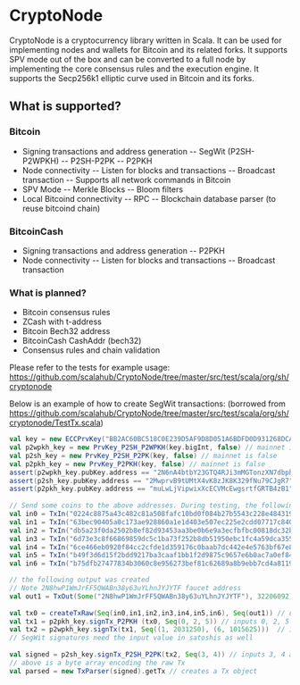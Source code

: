 # CryptoNode

CryptoNode is a cryptocurrency library written in Scala. It can be used for implementing nodes and wallets for Bitcoin and its related forks. It supports SPV mode out of the box and can be converted to a full node by implementing the core consensus rules and the execution engine. It supports the Secp256k1 elliptic curve used in Bitcoin and its forks. 

## What is supported?
### Bitcoin
- Signing transactions and address generation
-- SegWit (P2SH-P2WPKH) 
-- P2SH-P2PK
-- P2PKH
- Node connectivity 
-- Listen for blocks and transactions
-- Broadcast transaction
-- Supports all network commands in Bitcoin
- SPV Mode 
-- Merkle Blocks 
-- Bloom filters
- Local Bitcoind connectivity
-- RPC
-- Blockchain database parser (to reuse bitcoind chain)
### BitcoinCash 
- Signing transactions and address generation
-- P2PKH
- Node connectivity
-- Listen for blocks and transactions
-- Broadcast transaction

### What is planned?
- Bitcoin consensus rules
- ZCash with t-address
- Bitcoin Bech32 address 
- BitcoinCash CashAddr (bech32)
- Consensus rules and chain validation

Please refer to the tests for example usage:
https://github.com/scalahub/CryptoNode/tree/master/src/test/scala/org/sh/cryptonode

Below is an example of how to create SegWit transactions:
(borrowed from https://github.com/scalahub/CryptoNode/tree/master/src/test/scala/org/sh/cryptonode/TestTx.scala)

```scala
val key = new ECCPrvKey("BB2AC60BC518C0E239D5AF9D8D051A6BDFD0D931268DCA70C59E5992", true)   // random key
val p2wpkh_key = new PrvKey_P2SH_P2WPKH(key.bigInt, false) // mainnet is false
val p2sh_key = new PrvKey_P2SH_P2PK(key, false) // mainnet is false
val p2pkh_key = new PrvKey_P2PKH(key, false) // mainnet is false
assert(p2wpkh_key.pubKey.address == "2N6nA4btbY23GTQ4RJi3mMGTonzXN7dbphE") // (segwit)
assert(p2sh_key.pubKey.address == "2MwprvB9tUMtX4vK8zJK8K329fNu79CJgR7") // (p2sh)
assert(p2pkh_key.pubKey.address == "muLwLjVipwixXcECVMcEwgsrtfGRTB4zB1") // (p2pkh)
  
// Send some coins to the above addresses. During testing, the following coins were used:
val in0 = TxIn("0224c8875a43c482c81a508fafc10bd0f084b27b5543c228e48431985f321547", 0) // p2pkh
val in1 = TxIn("63bec90405a0c173ae928860a1e1d403e507ec225e2cdd07717c8408820d418b", 0) // segwit // 2031250 satoshis
val in2 = TxIn("db5a23f0da2502b8ef82d93453aa3be0b6e9a3ecfbfbc00818dc32b3c712d2d0", 0) // p2pkh
val in3 = TxIn("6d73e3c8f66869859dc5c1ba73f252b8db51950ebc1fc4a59dca3552a0085f9a", 0) // p2sh
val in4 = TxIn("6ce466eb0920f84cc2cfde1d359176c0baab7dc442e4e5763bf67e8fa96ee6a4", 0) // p2sh
val in5 = TxIn("b49f3d6d15f2bdd9217ba3caaf1bb1f2d9875c9657e6b0ac7a0ef841d486ad1d", 2) // p2pkh
val in6 = TxIn("b75dfb27477834b3060c8e956273bef81c62689a8b9ebb7cd4a8119508c2c798", 0) // segwit // 1015625 satoshis

// the following output was created
// Note 2N8hwP1WmJrFF5QWABn38y63uYLhnJYJYTF faucet address
val out1 = TxOut(Some("2N8hwP1WmJrFF5QWABn38y63uYLhnJYJYTF"), 32206092) // total amount is slightly more than 32206092
  
val tx0 = createTxRaw(Seq(in0,in1,in2,in3,in4,in5,in6), Seq(out1)) // unsigned tx
val tx1 = p2pkh_key.signTx_P2PKH (tx0, Seq(0, 2, 5)) // inputs 0, 2, 5 are P2PKH 
val tx2 = p2wpkh_key.signTx(tx1, Seq((1, 2031250), (6, 1015625)))  // inputs 1, 6 are segwit. 
// SegWit signatures need the input value in satoshis as well
  
val signed = p2sh_key.signTx_P2SH_P2PK(tx2, Seq(3, 4)) // inputs 3, 4 are P2SH_P2PK 
// above is a byte array encoding the raw Tx
val parsed = new TxParser(signed).getTx // creates a Tx object
```
